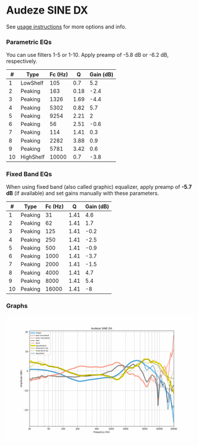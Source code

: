 # Audeze SINE DX
See [usage instructions](https://github.com/jaakkopasanen/AutoEq#usage) for more options and info.

### Parametric EQs
You can use filters 1-5 or 1-10. Apply preamp of -5.8 dB or -6.2 dB, respectively.

|   # | Type      |   Fc (Hz) |    Q |   Gain (dB) |
|-----|-----------|-----------|------|-------------|
|   1 | LowShelf  |       105 | 0.7  |         5.2 |
|   2 | Peaking   |       163 | 0.18 |        -2.4 |
|   3 | Peaking   |      1326 | 1.69 |        -4.4 |
|   4 | Peaking   |      5302 | 0.82 |         5.7 |
|   5 | Peaking   |      9254 | 2.21 |         2   |
|   6 | Peaking   |        56 | 2.51 |        -0.6 |
|   7 | Peaking   |       114 | 1.41 |         0.3 |
|   8 | Peaking   |      2282 | 3.88 |         0.9 |
|   9 | Peaking   |      5781 | 3.42 |         0.6 |
|  10 | HighShelf |     10000 | 0.7  |        -3.8 |

### Fixed Band EQs
When using fixed band (also called graphic) equalizer, apply preamp of **-5.7 dB** (if available) and set gains manually with these parameters.

|   # | Type    |   Fc (Hz) |    Q |   Gain (dB) |
|-----|---------|-----------|------|-------------|
|   1 | Peaking |        31 | 1.41 |         4.6 |
|   2 | Peaking |        62 | 1.41 |         1.7 |
|   3 | Peaking |       125 | 1.41 |        -0.2 |
|   4 | Peaking |       250 | 1.41 |        -2.5 |
|   5 | Peaking |       500 | 1.41 |        -0.9 |
|   6 | Peaking |      1000 | 1.41 |        -3.7 |
|   7 | Peaking |      2000 | 1.41 |        -1.5 |
|   8 | Peaking |      4000 | 1.41 |         4.7 |
|   9 | Peaking |      8000 | 1.41 |         5.4 |
|  10 | Peaking |     16000 | 1.41 |        -8   |

### Graphs
![](./Audeze%20SINE%20DX.png)
